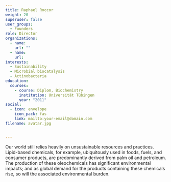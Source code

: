 ```yaml
---
title: Raphael Roccor
weight: 20
superuser: false
user_groups:
  - Founders
role: Director
organizations:
  - name: 
    url: ""
  - name: 
    url: 
interests:
  - Sustainability
  - Microbial biocatalysis
  - Actinobacteria
education:
  courses:
    - course: Diplom, Biochemistry
      institution: Universität Tübingen
      year: "2011"
social:
  - icon: envelope
    icon_pack: fas
    link: mailto:your-email@domain.com
filename: avatar.jpg


---
```

Our world still relies heavily on unsustainable resources and practices. Lipid-based chemicals, for example, ubiquitously used in foods, fuels, and consumer products, are predominantly derived from palm oil and petroleum. The production of these oleochemicals has significant environmental impacts; and as global demand for the products containing these chemicals rise, so will the associated environmental burden.
